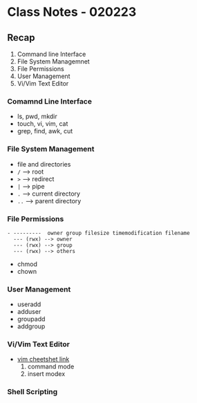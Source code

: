 # Class Notes - 020223

## Recap
1. Command line Interface
2. File System Managemnet
3. File Permissions
4. User Management
5. Vi/Vim Text Editor

### Comamnd Line Interface
- ls, pwd, mkdir 
- touch, vi, vim, cat
- grep, find, awk, cut 

### File System Management
- file and directories
- `/` --> root
- `>` --> redirect
- `|` --> pipe
- `.` --> current directory
- `..` --> parent directory

### File Permissions
    - ---------  owner group filesize timemodification filename
      --- (rwx) --> owner
      --- (rwx) --> group
      --- (rwx) --> others

- chmod
- chown

### User Management
- useradd
- adduser
- groupadd
- addgroup

### Vi/Vim Text Editor
- [vim cheetshet link](https://github.com/seytechdevops/vim-cheatSheet/tree/main)
    1. command mode
    2. insert modex

### Shell Scripting
